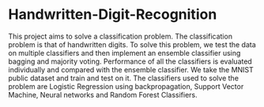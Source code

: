 # Handwritten-Digit-Recognition
This project aims to solve a classification problem. The classification problem is that of handwritten digits. To solve this problem, we test the data on multiple classifiers and then implement an ensemble classifier using bagging and majority voting. Performance of all the classifiers is evaluated individually and compared with the ensemble classifier. We take the MNIST public dataset and train and test on it. The classifiers used to solve the problem are Logistic Regression using backpropagation, Support Vector Machine, Neural networks and Random Forest Classifiers.
